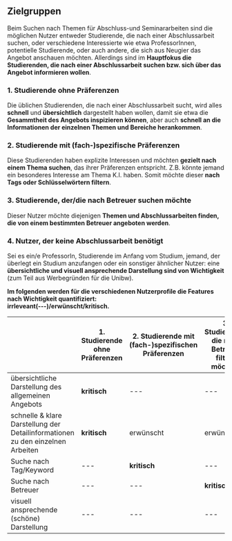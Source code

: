 ## Zielgruppen  
Beim Suchen nach Themen für Abschluss-und Seminararbeiten sind die möglichen Nutzer entweder Studierende, die nach einer Abschlussarbeit suchen, oder verschiedene Interessierte wie etwa ProfessorInnen, potentielle Studierende, oder auch andere, die sich aus Neugier das Angebot anschauen möchten. Allerdings sind im **Hauptfokus die Studierenden, die nach einer Abschlussarbeit suchen bzw. sich über das Angebot informieren wollen**.

### 1. Studierende ohne Präferenzen
Die üblichen Studierenden, die nach einer Abschlussarbeit sucht, wird alles **schnell** und **übersichtlich** dargestellt haben wollen, damit sie etwa die **Gesammtheit des Angebots inspizieren können**, aber auch **schnell an die Informationen der einzelnen Themen und Bereiche herankommen**.

### 2. Studierende mit (fach-)spezifische Präferenzen
Diese Studierenden haben explizite Interessen und möchten **gezielt nach einem Thema suchen**, das ihrer Präferenzen entspricht. Z.B. könnte jemand ein besonderes Interesse am Thema K.I. haben. Somit möchte dieser **nach Tags oder Schlüsselwörtern filtern**.

### 3. Studierende, der/die nach Betreuer suchen möchte
Dieser Nutzer möchte diejenigen **Themen und Abschlussarbeiten finden, die von einem bestimmten Betreuer angeboten werden**.

### 4. Nutzer, der keine Abschlussarbeit benötigt
Sei es ein/e ProfessorIn, Studierende im Anfang vom Studium, jemand, der überlegt ein Studium anzufangen oder ein sonstiger ähnlicher Nutzer: eine **übersichtliche und visuell ansprechende Darstellung sind von Wichtigkeit** (zum Teil aus Werbegründen für die Unibw).


**Im folgenden werden für die verschiedenen Nutzerprofile die Features nach Wichtigkeit quantifiziert: 
<br> irrleveant(---)/erwünscht/kritisch.**

|             | 1. Studierende ohne Präferenzen | 2. Studierende mit (fach-)spezifischen Präferenzen | 3. Studierende, die nach Betreuer filtern möchten | 4. Nutzer, die keine Abschlussarbeit benötigen |
| ----------- | ----------- | ----------- | ----------- | ----------- |
| übersichtliche Darstellung des allgemeinen Angebots | **kritisch**       |     ---          | ---          | erwünscht          |
| schnelle & klare Darstellung der Detailinformationen zu den einzelnen Arbeiten     | **kritisch**       | erwünscht          | erwünscht          | erwünscht          |
| Suche nach Tag/Keyword   | ---       | **kritisch**          | ---          | erwünscht          |
| Suche nach Betreuer   | ---       | ---          | **kritisch**          | ---          |
| visuell ansprechende (schöne) Darstellung   | ---       | ---          | ---          | **kritisch**          |
